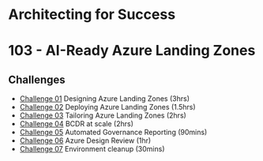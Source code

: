# Architecting for Success
# 103 - AI-Ready Azure Landing Zones

## Challenges

- [Challenge 01](./challenge1.md) Designing Azure Landing Zones (3hrs)
- [Challenge 02](./challenge2.md) Deploying Azure Landing Zones (1.5hrs)
- [Challenge 03](./challenge3.md) Tailoring Azure Landing Zones (2hrs)
- [Challenge 04](./challenge4.md) BCDR at scale (2hrs)
- [Challenge 05](./challenge5.md) Automated Governance Reporting (90mins)
- [Challenge 06](./challenge6.md) Azure Design Review (1hr)
- [Challenge 07](./challenge7.md) Environment cleanup (30mins)
